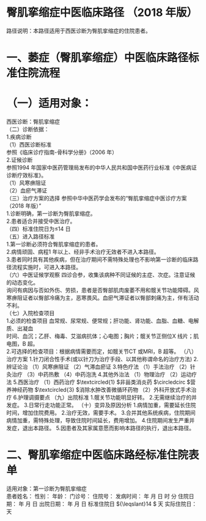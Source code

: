# 臀肌挛缩症中医临床路径  （2018 年版）  
路径说明：本路径适用于西医诊断为臀肌挛缩症的住院患者。  
# 一、萎症（臀肌挛缩症）中医临床路径标准住院流程  
# （一）适用对象：  
西医诊断：臀肌挛缩症  
（二）诊断依据：  
1.疾病诊断  
（1）西医诊断标准  
参照《临床诊疗指南-骨科学分册》（2006 年）  
2.证候诊断  
参照1994 年国家中医药管理局发布的中华人民共和国中医药行业标准《中医病证诊断疗效标准》。  
（1）风寒痹阻证  
（2）血瘀气滞证  
（三）治疗方案的选择 参照中华中医药学会发布的“臀肌挛缩症中医诊疗方案（2018 年版）”  
1.诊断明确，第一诊断为臀肌挛缩症。  
2.患者适合并接受中医治疗。  
（四）标准住院日为≤14 日  
（五）进入路径标准  
1.第一诊断必须符合臀肌挛缩症的患者。  
2.病情顽固、病程1 年以上、经非手术治疗无效者不进入本路径。  
3.患者同时具有其他疾病，但在治疗期间不需特殊处理也不影响第一诊断的临床路径流程实施时，可进入本路径。  
（六）中医证候学观察 四诊合参，收集该病种不同证候的主症、次症。注意证候的动态变化。  
询问有病因与否如外伤、劳损，患者是否臀部肌肉废萎不用和髋关节功能障碍。风寒痹阻证者以臀部冷痛为主，恶寒畏风。血瘀气滞证者以臀部刺痛为主，伴有活动不利。  
（七）入院检查项目  
1.必须的检查项目 血常规、尿常规、便常规；肝功能、肾功能、血脂、血糖、电解质、出凝血  
时间、血沉；乙肝、梅毒、艾滋病抗体；心电图；胸片；髋关节正侧位X 线片；肌电图，B 超。  
2.可选择的检查项目：根据病情需要而定，如髋关节CT 或MRI，B 超等。 （八）治疗方案 1.针刀闭合性手术(或以针刀为治疗手段、以其他称谓命名的治疗方法) 2.辨证论治 （1）风寒痹阻证 （2）气滞血瘀证 3.特色疗法 （1）手法治疗 （2）针灸治疗 （3）中药热敷 （4）中药泡洗 4.其他外治法 （1）物理治疗 （2）运动疗法 5.西医治疗  （1）西药治疗 $\textcircled{1} $非甾类消炎药 $\circledcirc $营养神经药物 $\textcircled{3} $消除水肿改善微循环药物 （2）外科开放式手术治疗 6.护理调摄要点 （九）出院标准 1.髋关节功能明显好转。 2.无需继续治疗的并发症。 3.日常行走功能正常。 （十）变异及原因分析 1.病情加重，需要延长住院时间，增加住院费用。 2.治疗无效，需要手术。 3.合并其他系统疾病，住院期间病情加重，需特殊处理，导致住院时间延长，费用增加。 4.住院期间发生严重并发症，退出本路径。 5.因患者及其家属意愿而影响本路径的执行，退出本路径。  
# 二、臀肌挛缩症中医临床路经标准住院表单  
适用对象：第一诊断为臀肌挛缩症  
患者姓名：          性别：    年龄：    门诊号：         住院号：            发病时间：   年  月  日  时  分  住院日期：   年  月  日 出院日期：   年  月   日 标准住院日 ${\leqslant}14 $ 天               实际住院日：    天  